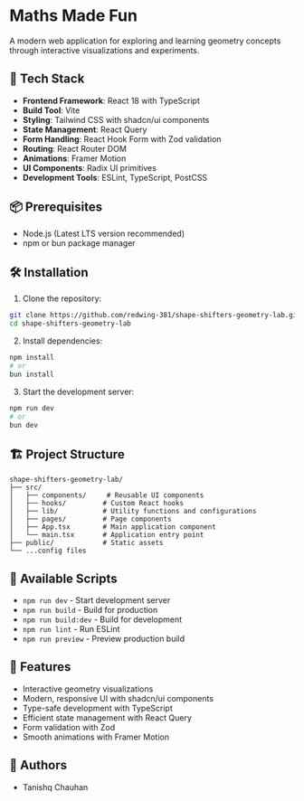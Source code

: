 # Maths Made Fun

A modern web application for exploring and learning geometry concepts through interactive visualizations and experiments.

## 🚀 Tech Stack

- **Frontend Framework**: React 18 with TypeScript
- **Build Tool**: Vite
- **Styling**: Tailwind CSS with shadcn/ui components
- **State Management**: React Query
- **Form Handling**: React Hook Form with Zod validation
- **Routing**: React Router DOM
- **Animations**: Framer Motion
- **UI Components**: Radix UI primitives
- **Development Tools**: ESLint, TypeScript, PostCSS

## 📦 Prerequisites

- Node.js (Latest LTS version recommended)
- npm or bun package manager

## 🛠️ Installation

1. Clone the repository:
```bash
git clone https://github.com/redwing-381/shape-shifters-geometry-lab.git
cd shape-shifters-geometry-lab
```

2. Install dependencies:
```bash
npm install
# or
bun install
```

3. Start the development server:
```bash
npm run dev
# or
bun dev
```

## 🏗️ Project Structure

```
shape-shifters-geometry-lab/
├── src/
│   ├── components/     # Reusable UI components
│   ├── hooks/         # Custom React hooks
│   ├── lib/           # Utility functions and configurations
│   ├── pages/         # Page components
│   ├── App.tsx        # Main application component
│   └── main.tsx       # Application entry point
├── public/            # Static assets
└── ...config files
```

## 🚀 Available Scripts

- `npm run dev` - Start development server
- `npm run build` - Build for production
- `npm run build:dev` - Build for development
- `npm run lint` - Run ESLint
- `npm run preview` - Preview production build

## 🎨 Features

- Interactive geometry visualizations
- Modern, responsive UI with shadcn/ui components
- Type-safe development with TypeScript
- Efficient state management with React Query
- Form validation with Zod
- Smooth animations with Framer Motion

## 👥 Authors

- Tanishq Chauhan


